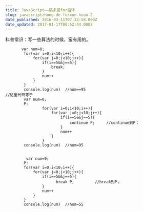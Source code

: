 ```yaml
---
title: JavaScript——跳多层for循环
slug: javascriptzhong-de-forxun-huan-2
date_published: 2016-03-11T07:32:58.000Z
date_updated: 2017-01-17T06:52:44.000Z
---
```


科普常识：写一些算法的时候，蛮有用的。

           var num=0;
            for(var i=0;i<10;i++){
                for(var j=0;j<10;j++){
                    if(i==5&&j==5){
                        break;
                    }
                    num++
                }
            }
            console.log(num)  //num==95
    //这里代码等于
            var num=0;
            P:
                    for(var i=0;i<10;i++){
                        for(var j=0;j<10;j++){
                            if(i==5&&j==5){
                                continue P;     //continue到P；
                            }
                            num++
                        }
                    }
            console.log(num)  //num=95
    

             var num=0;
            P:
            for(var i=0;i<10;i++){
                for(var j=0;j<10;j++){
                    if(i==5&&j==5){
                          break P;         //break到P；
                    }
                    num++
                }
            }
            console.log(num)  //num=55
    
